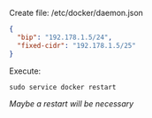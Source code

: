 Create file: /etc/docker/daemon.json

```json
{
  "bip": "192.178.1.5/24",
  "fixed-cidr": "192.178.1.5/25"
}
```

Execute:

```shell
sudo service docker restart
```

_Maybe a restart will be necessary_
